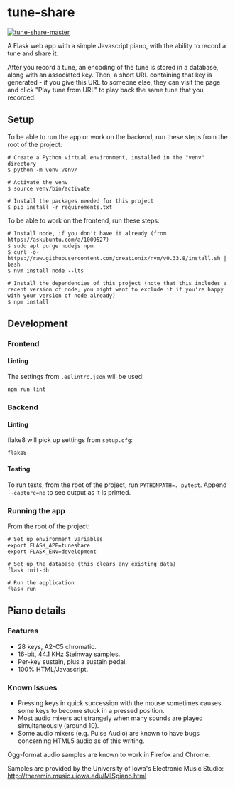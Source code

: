 # tune-share

[![tune-share-master](https://github.com/gjohnston9/tune-share/actions/workflows/tune-share-master.yml/badge.svg?branch=master)](https://github.com/gjohnston9/tune-share/actions/workflows/tune-share-master.yml)

A Flask web app with a simple Javascript piano, with the ability to record a tune and share it.

After you record a tune, an encoding of the tune is stored in a database, along with an associated key. Then, a short URL containing that key is generated - if you give this URL to someone else, they can visit the page and click "Play tune from URL" to play back the same tune that you recorded.

## Setup
To be able to run the app or work on the backend, run these steps from the root of the project:
```
# Create a Python virtual environment, installed in the "venv" directory
$ python -m venv venv/

# Activate the venv
$ source venv/bin/activate

# Install the packages needed for this project
$ pip install -r requirements.txt
```

To be able to work on the frontend, run these steps:
```
# Install node, if you don't have it already (from https://askubuntu.com/a/1009527)
$ sudo apt purge nodejs npm
$ curl -o- https://raw.githubusercontent.com/creationix/nvm/v0.33.8/install.sh | bash
$ nvm install node --lts

# Install the dependencies of this project (note that this includes a recent version of node; you might want to exclude it if you're happy with your version of node already)
$ npm install
```

## Development
### Frontend
#### Linting
The settings from `.eslintrc.json` will be used:
```
npm run lint
```

### Backend
#### Linting
flake8 will pick up settings from `setup.cfg`:
```
flake8
```
#### Testing
To run tests, from the root of the project, run `PYTHONPATH=. pytest`. Append `--capture=no` to see output as it is printed.


### Running the app
From the root of the project:
```
# Set up environment variables
export FLASK_APP=tuneshare
export FLASK_ENV=development

# Set up the database (this clears any existing data)
flask init-db

# Run the application
flask run
```

## Piano details
### Features
* 28 keys, A2-C5 chromatic.
* 16-bit, 44.1 KHz Steinway samples.
* Per-key sustain, plus a sustain pedal.
* 100% HTML/Javascript.

### Known Issues
* Pressing keys in quick succession with the mouse sometimes causes some keys to become stuck in a pressed position.
* Most audio mixers act strangely when many sounds are played simultaneously (around 10).
* Some audio mixers (e.g. Pulse Audio) are known to have bugs concerning HTML5 audio as of this writing.

Ogg-format audio samples are known to work in Firefox and Chrome.

Samples are provided by the University of Iowa's Electronic Music Studio:
http://theremin.music.uiowa.edu/MISpiano.html
